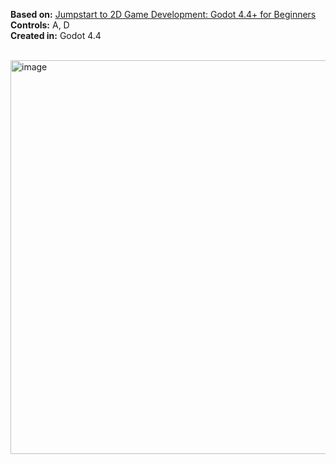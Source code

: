 <b>Based on:</b> <a href="https://www.udemy.com/course/jumpstart-to-2d-game-development-godot-4-for-beginners/" target="_blank">Jumpstart to 2D Game Development: Godot 4.4+ for Beginners</a><br>
<b>Controls:</b> A, D<br>
<b>Created in:</b> Godot 4.4<br><br>

<img width="1135" height="630" alt="image" src="https://github.com/user-attachments/assets/2c073796-e44d-4ec2-9c3a-fc94d48a8d52" />
